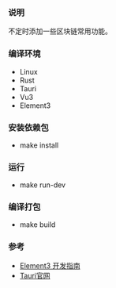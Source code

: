 ### 说明
不定时添加一些区块链常用功能。

### 编译环境
- Linux
- Rust
- Tauri
- Vu3
- Element3

### 安装依赖包
- make install

### 运行
- make run-dev

### 编译打包
- make build

### 参考
- [Element3 开发指南](https://e3.shengxinjing.cn/#/component/installation)
- [Tauri官网](https://tauri.app/)

